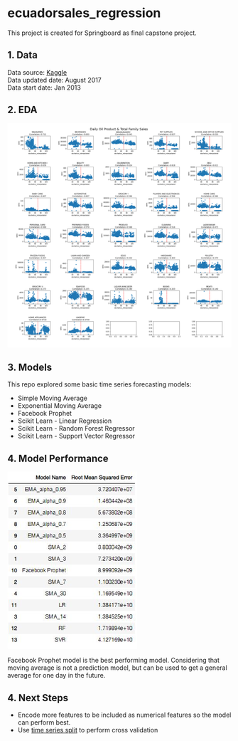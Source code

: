 # ecuadorsales_regression
This project is created for Springboard as final capstone project.

## 1. Data
Data source: [Kaggle](https://www.kaggle.com/c/store-sales-time-series-forecasting/data) <br>
Data updated date: August 2017 <br>
Data start date: Jan 2013

## 2. EDA
![daily_oil_prices_sales](/figures/daily_oil_prices_sales.PNG)


## 3. Models
This repo explored some basic time series forecasting models:
* Simple Moving Average
* Exponential Moving Average
* Facebook Prophet
* Scikit Learn - Linear Regression
* Scikit Learn - Random Forest Regressor
* Scikit Learn - Support Vector Regressor

## 4. Model Performance
![table_rmse](/figures/table_rmse.JPG)

Facebook Prophet model is the best performing model. Considering that moving average is not a prediction model, but can be used to get a general average for one day in the future.

## 4. Next Steps
* Encode more features to be included as numerical features so the model can perform best.
* Use [time series split](https://scikit-learn.org/stable/modules/generated/sklearn.model_selection.TimeSeriesSplit.html)  to perform cross validation
